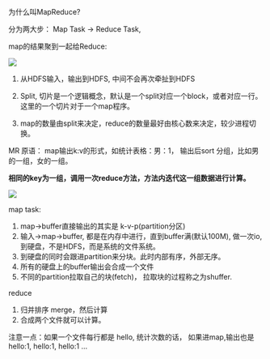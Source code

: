 为什么叫MapReduce?

分为两大步： Map Task -> Reduce Task, 

map的结果聚到一起给Reduce:

![](http://claymore.wang:5000/uploads/big/0aa53ff729d412716281235f0c7922c7.png)

1. 从HDFS输入，输出到HDFS, 中间不会再次牵扯到HDFS

2. Split, 切片是一个逻辑概念，默认是一个split对应一个block，或者对应一行。这里的一个切片对于一个map程序。

3. map的数量由split来决定，reduce的数量最好由核心数来决定，较少进程切换。

MR 原语：
map输出k:v的形式，如统计表格：男：1， 输出后sort 分组，比如男的一组，女的一组。

**相同的key为一组，调用一次reduce方法，方法内迭代这一组数据进行计算。**



![](http://claymore.wang:5000/uploads/big/6dab98ba388c374463781455914baf50.png)

map task:

1. map->buffer直接输出的其实是 k-v-p(partition分区)
2. 输入->map->buffer, 都是在内存中进行，直到buffer满(默认100M), 做一次io,到硬盘，不是HDFS，而是系统的文件系统。
3. 到硬盘的同时会跟进partition来分块。此时内部有序，外部无序。
4. 所有的硬盘上的buffer输出会合成一个文件
5. 不同的partition拉取自己的块(fetch)， 拉取块的过程称之为shuffer.

reduce

1. 归并排序 merge，然后计算
2. 合成两个文件就可以计算。



注意一点：如果一个文件每行都是 hello,  统计次数的话， 如果进map,输出也是hello:1, hello:1, hello:1 …